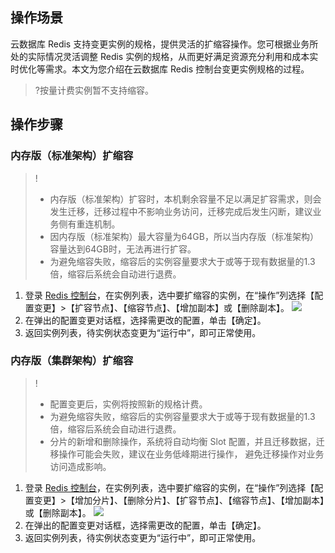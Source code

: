 ## 操作场景
云数据库 Redis 支持变更实例的规格，提供灵活的扩缩容操作。您可根据业务所处的实际情况灵活调整 Redis 实例的规格，从而更好满足资源充分利用和成本实时优化等需求。本文为您介绍在云数据库 Redis 控制台变更实例规格的过程。
>?按量计费实例暂不支持缩容。

## 操作步骤
### 内存版（标准架构）扩缩容
>!
>- 内存版（标准架构）扩容时，本机剩余容量不足以满足扩容需求，则会发生迁移，迁移过程中不影响业务访问，迁移完成后发生闪断，建议业务侧有重连机制。
>- 因内存版（标准架构）最大容量为64GB，所以当内存版（标准架构）容量达到64GB时，无法再进行扩容。
>- 为避免缩容失败，缩容后的实例容量要求大于或等于现有数据量的1.3倍，缩容后系统会自动进行退费。

1. 登录 [Redis 控制台](https://console.cloud.tencent.com/redis)，在实例列表，选中要扩缩容的实例，在“操作”列选择【配置变更】>【扩容节点】、【缩容节点】、【增加副本】或【删除副本】。
![](https://main.qcloudimg.com/raw/9b8e7bf10a2848977ee274a3425cfb14.png)
2. 在弹出的配置变更对话框，选择需更改的配置，单击【确定】。
3. 返回实例列表，待实例状态变更为“运行中”，即可正常使用。


### 内存版（集群架构）扩缩容
>!
>- 配置变更后，实例将按照新的规格计费。
>- 为避免缩容失败，缩容后的实例容量要求大于或等于现有数据量的1.3倍，缩容后系统会自动进行退费。
>- 分片的新增和删除操作，系统将自动均衡 Slot 配置，并且迁移数据，迁移操作可能会失败，建议在业务低峰期进行操作， 避免迁移操作对业务访问造成影响。

1. 登录 [Redis 控制台](https://console.cloud.tencent.com/redis)，在实例列表，选中要扩缩容的实例，在“操作”列选择【配置变更】>【增加分片】、【删除分片】、【扩容节点】、【缩容节点】、【增加副本】或【删除副本】。
![](https://main.qcloudimg.com/raw/129b79387c1a469e9b7f9cfcb4e1b1b7.png)
2. 在弹出的配置变更对话框，选择需更改的配置，单击【确定】。
3. 返回实例列表，待实例状态变更为“运行中”，即可正常使用。

